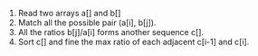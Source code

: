 1. Read two arrays a[] and b[]
2. Match all the possible pair (a[i], b[j]).
3. All the ratios b[j]/a[i] forms another sequence c[].
4. Sort c[] and fine the max ratio of each adjacent c[i-1] and c[i].
